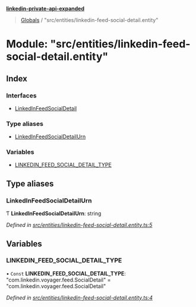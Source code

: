 **[linkedin-private-api-expanded](../README.md)**

> [Globals](../globals.md) / "src/entities/linkedin-feed-social-detail.entity"

# Module: "src/entities/linkedin-feed-social-detail.entity"

## Index

### Interfaces

* [LinkedInFeedSocialDetail](../interfaces/_src_entities_linkedin_feed_social_detail_entity_.linkedinfeedsocialdetail.md)

### Type aliases

* [LinkedInFeedSocialDetailUrn](_src_entities_linkedin_feed_social_detail_entity_.md#linkedinfeedsocialdetailurn)

### Variables

* [LINKEDIN\_FEED\_SOCIAL\_DETAIL\_TYPE](_src_entities_linkedin_feed_social_detail_entity_.md#linkedin_feed_social_detail_type)

## Type aliases

### LinkedInFeedSocialDetailUrn

Ƭ  **LinkedInFeedSocialDetailUrn**: string

*Defined in [src/entities/linkedin-feed-social-detail.entity.ts:5](https://github.com/khanhtranngoccva/linkedin-private-api/blob/17c022a/src/entities/linkedin-feed-social-detail.entity.ts#L5)*

## Variables

### LINKEDIN\_FEED\_SOCIAL\_DETAIL\_TYPE

• `Const` **LINKEDIN\_FEED\_SOCIAL\_DETAIL\_TYPE**: \"com.linkedin.voyager.feed.SocialDetail\" = "com.linkedin.voyager.feed.SocialDetail"

*Defined in [src/entities/linkedin-feed-social-detail.entity.ts:4](https://github.com/khanhtranngoccva/linkedin-private-api/blob/17c022a/src/entities/linkedin-feed-social-detail.entity.ts#L4)*
